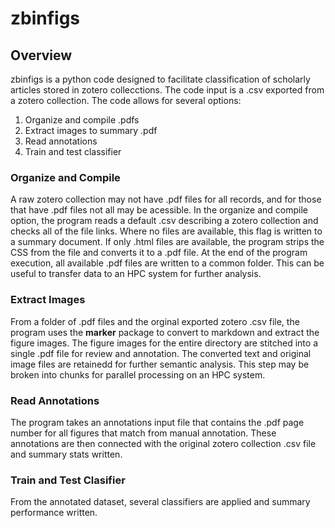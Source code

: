 # zbinfigs

## Overview
zbinfigs is a python code designed to facilitate classification of scholarly articles stored in zotero collecctions. 
The code input is a .csv exported from a zotero collection. The code allows for several options:  
  1. Organize and compile .pdfs
  2. Extract images to summary .pdf
  3. Read annotations
  4. Train and test classifier

### Organize and Compile
A raw zotero collection may not have .pdf files for all records, and for those that have .pdf files not all may be acessible. 
In the organize and compile option, the program reads a default .csv describing a zotero collection and checks all of the file links.
Where no files are available, this flag is written to a summary document. If only .html files are available, the program strips the CSS 
from the file and converts it to a .pdf file. At the end of the program execution, all available .pdf files are written to a common folder. 
This can be useful to transfer data to an HPC system for further analysis.  

### Extract Images 
From a folder of .pdf files and the orginal exported zotero .csv file, the program uses the **marker** package to convert to markdown and 
extract the figure images. The figure images for the entire directory are stitched into a single .pdf file for review and annotation. 
The converted text and original image files are retainedd for further semantic analysis. This step may be broken into chunks for parallel processing 
on an HPC system.

### Read Annotations 
The program takes an annotations input file that contains the .pdf page number for all figures that match from manual annotation. 
These annotations are then connected with the original zotero collection .csv file and summary stats written.  

### Train and Test Clasifier  
From the annotated dataset, several classifiers are applied and summary performance written.  
